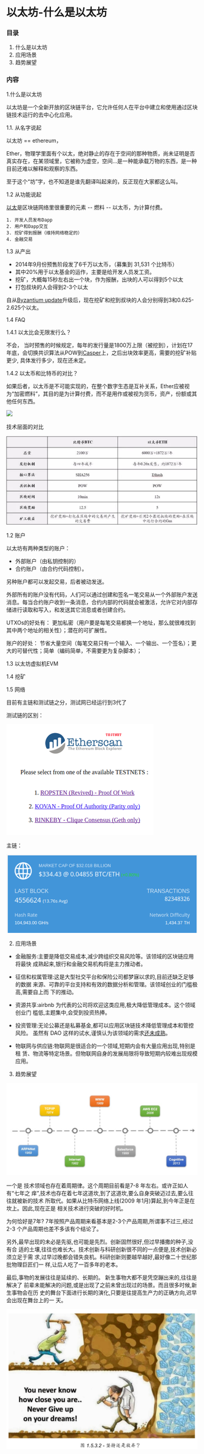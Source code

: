 # 以太坊-什么是以太坊

### 目录

1. 什么是以太坊
2. 应用场景
3. 趋势展望

### 内容

1.什么是以太坊

以太坊是一个全新开放的区块链平台，它允许任何人在平台中建立和使用通过区块链技术运行的去中心化应用。

1.1. 从名字说起

以太坊 == ethereum， 

Ether，物理学里面有个以太，绝对静止的存在于空间的那种物质，尚未证明是否真实存在，在某领域里，它被称为虚空，空间…是一种能承载万物的东西，是一种目前还难以解释和观察的东西。

至于这个“坊”字，也不知道是谁先翻译叫起来的，反正现在大家都这么叫。

1.2 从功能说起

[以太](https://www.ethereum.org/ether)是区块链网络里很重要的元素 -- 燃料 -- 以太币，为计算付费。

    1. 开发人员发布Dapp
    2. 用户和Dapp交互
    3. 挖矿得到报酬（维持网络稳定的）
    4. 金融交易

1.3 从产出

 - 2014年9月份预售阶段发了6千万以太币，（募集到 31,531 个比特币）
 - 其中20%用于以太基金的运作，主要是给开发人员发工资。
 - 挖矿，大概每15秒左右出一个块，作为报酬，出块的人可以得到5个以太
 - 打包叔块的人会得到2-3个以太

 自从[Byzantium update](https://blog.ethereum.org/2017/10/12/byzantium-hf-announcement/)升级后，现在挖矿和挖到叔块的人会分别得到3和0.625-2.625个以太。

1.4 FAQ 
 
 1.4.1 以太比会无限发行么？

  不会， 当时预售的时候规定，每年的发行量是1800万上限（被挖到），计划在17年底，会切换共识算法从POW到[Casper](https://blog.ethereum.org/2015/08/01/introducing-casper-friendly-ghost/)上，之后出块效率更高，需要的挖矿补贴更少, 具体发行多少，现在还未定。

 1.4.2 以太币和比特币的对比？

   如果后者，以太币是不可能实现的，在整个数字生态是互补关系，Ether应被视为“加密燃料”，其目的是为计算付费，而不是用作或被视为货币，资产，份额或其他任何东西。

  ![](https://www.ethereum.org/images/bitcoin-and-ethereum-sitting-on-a-tree@2x.png)

  技术层面的对比

  ![](/assets/BTC-ETH.png)

1.2 账户

以太坊有两种类型的账户：
- 外部账户（由私钥控制的）
- 合约账户（由合约代码控制）。

另种账户都可以发起交易，后者被动发送。

外部所有的账户没有代码，人们可以通过创建和签名一笔交易从一个外部账户发送消息。每当合约账户收到一条消息，合约内部的代码就会被激活，允许它对内部存储进行读取和写入，和发送其它消息或者创建合约。

UTXOs的好处有：
 更加私密（用户要是每笔交易都换一个地址，那么就很难找到其中两个地址的相关性）；潜在的可扩展性。

账户的好处：
 节省大量空间（每笔交易只有一个输入、一个输出、一个签名）；更大的可替代性；简单（编码简单，不需要更为复杂脚本）；


1.3 以太坊虚拟机EVM

1.4 挖矿

1.5 网络

目前有主链和测试链之分，测试网已经运行到3代了

测试链的区别：

![](/assets/ethereum-tesnet.png)

主链：

![](/assets/ethereum-mainnet.png)

2. 应用场景

- 金融服务:主要是降低交易成本,减少跨组织交易风险等。该领域的区块链应用将最快
成熟起来,银行和金融交易机构将是主力推动者。

- 征信和权属管理:这是大型社交平台和保险公司都梦寐以求的,目前还缺乏足够的数据
来源、可靠的平台支持和有效的数据分析和管理。该领域创业的门槛极高,需要自上而
下的推动。

- 资源共享:airbnb	为代表的公司将欢迎这类应用,极大降低管理成本。这个领域创业门
槛低,主题集中,会受到投资热捧。

- 投资管理:无论公募还是私募基金,都可以应用区块链技术降低管理成本和管控风险。
虽然有	DAO	这样的试水,谨慎认为该领域的需求[还未成熟](http://www.8btc.com/thedao-expolit-analysis)。

- 物联网与供应链:物联网是很适合的一个领域,短期内会有大量应用出现,特别是租
赁、物流等特定场景。但物联网自身的发展局限将导致短期内较难出现规模应用。

3. 趋势展望

![](/assets/ethereum-future.png)

一个是	技术领域也存在着周期律。这个周期目前看是7-8	年左右。或许正如人有“七年之
痒”,技术也存在着七年这道坎,到了这道坎,要么自身突破迈过去,要么往往就被新的技术
所取代。如果从比特币网络上线(2009	年1月)算起,到今年正是在坎上。因此,现在正是
相关技术进行突破的好时机。

为何恰好是7年? 7年按照产品周期来看基本是2-3个产品周期,所谓事不过三,经过2-3
个产品周期也差不多该有个结论了。

另外,最早出现的未必是先驱,也可能是先烈。创新固然很好,但过早播撒的种子,没有合
适的土壤,往往也难长大。技术创新与科研创新很不同的一点便是,技术创新必须立足于需
求,过早过晚都会错失良机。科研创新则要越早越好,最好像二十世纪那批物理巨匠们一
样,让后人吃了一百多年的老本。

最后,事物的发展往往是延续的、长期的。	新生事物大都不是凭空蹦出来的,往往是解决了
前辈未能解决的问题,或是出现了之前未曾出现过的场景。而且很多时候,新生事物会在历
史的舞台下面进行长期的演化,只要是往提高生产力的正确方向,迟早会出现在舞台上的一
天。

![](/assets/ethereum-giveup.png)
</br></br></br></br></br></br></br></br></br></br></br></br></br>

# QA ?